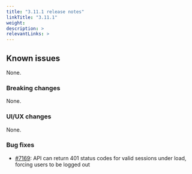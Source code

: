 ```yaml
---
title: "3.11.1 release notes"
linkTitle: "3.11.1"
weight: 
description: >
relevantLinks: >
---
```


## Known issues

None.

### Breaking changes

None.

### UI/UX changes

None.

### Bug fixes

- [#7169](https://github.com/medic/cht-core/issues/7169): API can return 401 status codes for valid sessions under load, forcing users to be logged out

